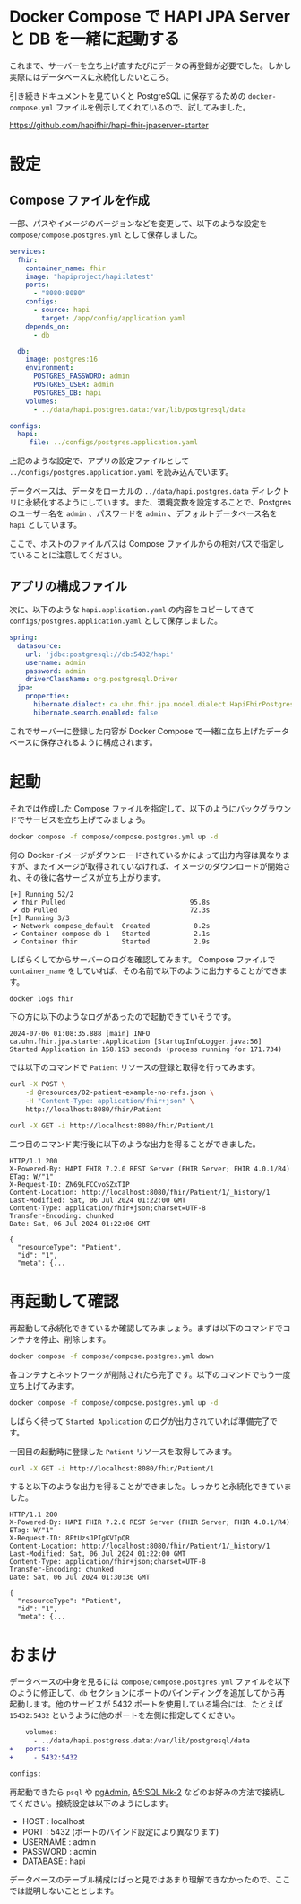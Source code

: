 # Docker Compose で HAPI JPA Server と DB を一緒に起動する

これまで、サーバーを立ち上げ直すたびにデータの再登録が必要でした。しかし実際にはデータベースに永続化したいところ。

引き続きドキュメントを見ていくと PostgreSQL に保存するための `docker-compose.yml` ファイルを例示してくれているので、試してみました。

<https://github.com/hapifhir/hapi-fhir-jpaserver-starter>

# 設定

## Compose ファイルを作成

一部、パスやイメージのバージョンなどを変更して、以下のような設定を `compose/compose.postgres.yml` として保存しました。

```yaml
services:
  fhir:
    container_name: fhir
    image: "hapiproject/hapi:latest"
    ports:
      - "8080:8080"
    configs:
      - source: hapi
        target: /app/config/application.yaml
    depends_on:
      - db

  db:
    image: postgres:16
    environment:
      POSTGRES_PASSWORD: admin
      POSTGRES_USER: admin
      POSTGRES_DB: hapi
    volumes:
      - ../data/hapi.postgres.data:/var/lib/postgresql/data

configs:
  hapi:
     file: ../configs/postgres.application.yaml
```

上記のような設定で、アプリの設定ファイルとして `../configs/postgres.application.yaml` を読み込んでいます。

データベースは、データをローカルの `../data/hapi.postgres.data` ディレクトリに永続化するようにしています。また、環境変数を設定することで、Postgres のユーザー名を `admin` 、パスワードを `admin` 、デフォルトデータベース名を `hapi` としています。

ここで、ホストのファイルパスは Compose ファイルからの相対パスで指定していることに注意してください。

## アプリの構成ファイル

次に、以下のような `hapi.application.yaml` の内容をコピーしてきて `configs/postgres.application.yaml` として保存しました。

```yaml
spring:
  datasource:
    url: 'jdbc:postgresql://db:5432/hapi'
    username: admin
    password: admin
    driverClassName: org.postgresql.Driver
  jpa:
    properties:
      hibernate.dialect: ca.uhn.fhir.jpa.model.dialect.HapiFhirPostgresDialect
      hibernate.search.enabled: false
```

これでサーバーに登録した内容が Docker Compose で一緒に立ち上げたデータベースに保存されるように構成されます。

# 起動

それでは作成した Compose ファイルを指定して、以下のようにバックグラウンドでサービスを立ち上げてみましょう。

```bash
docker compose -f compose/compose.postgres.yml up -d
```

何の Docker イメージがダウンロードされているかによって出力内容は異なりますが、まだイメージが取得されていなければ、イメージのダウンロードが開始され、その後に各サービスが立ち上がります。

```text
[+] Running 52/2
 ✔ fhir Pulled                               95.8s
 ✔ db Pulled                                 72.3s
[+] Running 3/3
 ✔ Network compose_default  Created           0.2s
 ✔ Container compose-db-1   Started           2.1s
 ✔ Container fhir           Started           2.9s
```

しばらくしてからサーバーのログを確認してみます。 Compose ファイルで `container_name` をしていれば、その名前で以下のように出力することができます。

```bash
docker logs fhir
```

下の方に以下のようなログがあったので起動できていそうです。

```text
2024-07-06 01:08:35.888 [main] INFO  ca.uhn.fhir.jpa.starter.Application [StartupInfoLogger.java:56] Started Application in 158.193 seconds (process running for 171.734)
```

では以下のコマンドで `Patient` リソースの登録と取得を行ってみます。

```bash
curl -X POST \
    -d @resources/02-patient-example-no-refs.json \
    -H "Content-Type: application/fhir+json" \
    http://localhost:8080/fhir/Patient

curl -X GET -i http://localhost:8080/fhir/Patient/1
```

二つ目のコマンド実行後に以下のような出力を得ることができました。

```text
HTTP/1.1 200
X-Powered-By: HAPI FHIR 7.2.0 REST Server (FHIR Server; FHIR 4.0.1/R4)
ETag: W/"1"
X-Request-ID: ZN69LFCCvoSZxTIP
Content-Location: http://localhost:8080/fhir/Patient/1/_history/1
Last-Modified: Sat, 06 Jul 2024 01:22:00 GMT
Content-Type: application/fhir+json;charset=UTF-8
Transfer-Encoding: chunked
Date: Sat, 06 Jul 2024 01:22:06 GMT

{
  "resourceType": "Patient",
  "id": "1",
  "meta": {...
```

# 再起動して確認

再起動して永続化できているか確認してみましょう。まずは以下のコマンドでコンテナを停止、削除します。

```bash
docker compose -f compose/compose.postgres.yml down
```

各コンテナとネットワークが削除されたら完了です。以下のコマンドでもう一度立ち上げてみます。

```bash
docker compose -f compose/compose.postgres.yml up -d
```

しばらく待って `Started Application` のログが出力されていれば準備完了です。

一回目の起動時に登録した `Patient` リソースを取得してみます。

```bash
curl -X GET -i http://localhost:8080/fhir/Patient/1
```

すると以下のような出力を得ることができました。しっかりと永続化できていました。

```text
HTTP/1.1 200
X-Powered-By: HAPI FHIR 7.2.0 REST Server (FHIR Server; FHIR 4.0.1/R4)
ETag: W/"1"
X-Request-ID: 8FtUzsJPIgKVIpQR
Content-Location: http://localhost:8080/fhir/Patient/1/_history/1
Last-Modified: Sat, 06 Jul 2024 01:22:00 GMT
Content-Type: application/fhir+json;charset=UTF-8
Transfer-Encoding: chunked
Date: Sat, 06 Jul 2024 01:30:36 GMT

{
  "resourceType": "Patient",
  "id": "1",
  "meta": {...
```

# おまけ

データベースの中身を見るには `compose/compose.postgres.yml` ファイルを以下のように修正して、`db` セクションにポートのバインディングを追加してから再起動します。他のサービスが 5432 ポートを使用している場合には、たとえば `15432:5432` というように他のポートを左側に指定してください。

```diff
    volumes:
      - ../data/hapi.postgress.data:/var/lib/postgresql/data
+   ports:
+     - 5432:5432

configs:
```

再起動できたら `psql` や [pgAdmin](https://www.pgadmin.org/), [A5:SQL Mk-2](https://a5m2.mmatsubara.com/) などのお好みの方法で接続してください。接続設定は以下のようにします。

* HOST : localhost
* PORT : 5432 (ポートのバインド設定により異なります)
* USERNAME : admin
* PASSWORD : admin
* DATABASE : hapi

データベースのテーブル構成はぱっと見ではあまり理解できなかったので、ここでは説明しないこととします。
